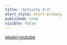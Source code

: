 ```yaml
---
title: 'Activity 4-3'
alert_style: alert-primary
published: true
visible: false
---
```


[plugin:youtube](https://www.youtube.com/watch?v=OJTC_E2Nlgg)
